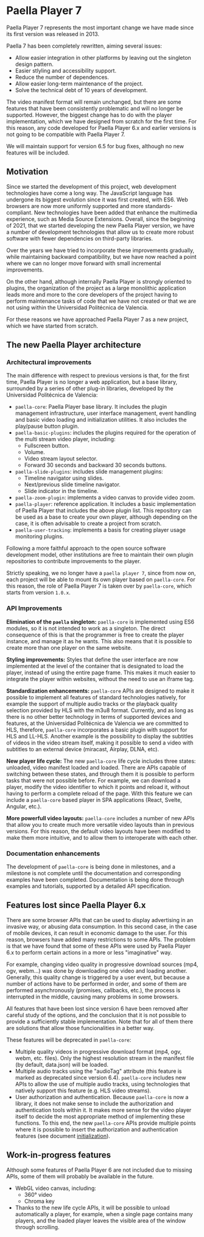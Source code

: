 # Paella Player 7

Paella Player 7 represents the most important change we have made since its first version was released in 2013. 

Paella 7 has been completely rewritten, aiming several issues:

- Allow easier integration in other platforms by leaving out the singleton design pattern.
- Easier stlyling and accessibility support.
- Reduce the number of dependences.
- Allow easier long-term maintenance of the project.
- Solve the technical debt of 10 years of development.

The video manifest format will remain unchanged, but there are some features that have been consistently problematic and will no longer be supported. However, the biggest change has to do with the player implementation, which we have designed from scratch for the first time. For this reason, any code developed for Paella Player 6.x and earlier versions is not going to be compatible with Paella Player 7. 

We will maintain support for version 6.5 for bug fixes, although no new features will be included.

## Motivation

Since we started the development of this project, web development technologies have come a long way. The JavaScript language has undergone its biggest evolution since it was first created, with ES6. Web browsers are now more uniformly supported and more standards-compliant. New technologies have been added that enhance the multimedia experience, such as Media Source Extensions. Overall, since the beginning of 2021, that we started developing the new Paella Player version, we have a number of development technologies that allow us to create more robust software with fewer dependencies on third-party libraries.

Over the years we have tried to incorporate these improvements gradually, while maintaining backward compatibility, but we have now reached a point where we can no longer move forward with small incremental improvements.

On the other hand, although internally Paella Player is strongly oriented to plugins, the organization of the project as a large monolithic application leads more and more to the core developers of the project having to perform maintenance tasks of code that we have not created or that we are not using within the Universidad Politécnica de Valencia.

For these reasons we have approached Paella Player 7 as a new project, which we have started from scratch.

## The new Paella Player architecture

### Architectural improvements

The main difference with respect to previous versions is that, for the first time, Paella Player is no longer a web application, but a base library, surrounded by a series of other plug-in libraries, developed by the Universidad Politécnica de Valencia:

- `paella-core`: Paella Player base library. It includes the plugin management infrastructure, user interface management, event handling and basic video loading and initialization utilities. It also includes the play/pause button plugin.
- `paella-basic-plugins`: includes the plugins required for the operation of the multi stream video player, including:
  * Fullscreen button.
  * Volume.
  * Video stream layout selector.
  * Forward 30 seconds and backward 30 seconds buttons.
- `paella-slide-plugins`: includes slide management plugins:
  * Timeline navigator using slides.
  * Next/previous slide timeline navigator.
  * Slide indicator in the timeline.
- `paella-zoom-plugin`: implements a video canvas to provide video zoom.
- `paella-player`: reference application. It includes a basic implementation of Paella Player that includes the above plugin list. This repository can be used as a base to create your own player, although depending on the case, it is often advisable to create a project from scratch.
- `paella-user-tracking`: implements a basis for creating player usage monitoring plugins.

Following a more faithful approach to the open source software development model, other institutions are free to maintain their own plugin repositories to contribute improvements to the player.

Strictly speaking, we no longer have a `paella player 7`, since from now on, each project will be able to mount its own player based on `paella-core`. For this reason, the role of Paella Player 7 is taken over by `paella-core`, which starts from version `1.0.x`.

### API Improvements

**Elimination of the `paella` singleton:** `paella-core` is implemented using ES6 modules, so it is not intended to work as a singleton. The direct consequence of this is that the programmer is free to create the player instance, and manage it as he wants. This also means that it is possible to create more than one player on the same website.

**Styling improvements:** Styles that define the user interface are now implemented at the level of the container that is designated to load the player, instead of using the entire page frame. This makes it much easier to integrate the player within websites, without the need to use an iframe tag.

**Standardization enhancements:** `paella-core` APIs are designed to make it possible to implement all features of standard technologies natively, for example the support of multiple audio tracks or the playback quality selection provided by HLS with the m3u8 format. Currently, and as long as there is no other better technology in terms of supported devices and features, at the Universidad Politécnica de Valencia we are committed to HLS, therefore, `paella-core` incorporates a basic plugin with support for HLS and LL-HLS. Another example is the possibility to display the subtitles of videos in the video stream itself, making it possible to send a video with subtitles to an external device (miracast, Airplay, DLNA, etc).

**New player life cycle:** The new `paella-core` life cycle includes three states: unloaded, video manifest loaded and loaded. There are APIs capable of switching between these states, and through them it is possible to perform tasks that were not possible before. For example, we can download a player, modify the video identifier to which it points and reload it, without having to perform a complete reload of the page. With this feature we can include a `paella-core` based player in SPA applications (React, Svelte, Angular, etc.).

**More powerfull video layouts:** `paella-core` includes a number of new APIs that allow you to create much more versatile video layouts than in previous versions. For this reason, the default video layouts have been modified to make them more intuitive, and to allow them to interoperate with each other.


### Documentation enhancements

The development of `paella-core` is being done in milestones, and a milestone is not complete until the documentation and corresponding examples have been completed. Documentation is being done through examples and tutorials, supported by a detailed API specification.



## Features lost since Paella Player 6.x

There are some browser APIs that can be used to display advertising in an invasive way, or abusing data consumption. In this second case, in the case of mobile devices, it can result in economic damage to the user. For this reason, browsers have added many restrictions to some APIs. The problem is that we have found that some of these APIs were used by Paella Player 6.x to perform certain actions in a more or less "imaginative" way.

For example, changing video quality in progressive download sources (mp4, ogv, webm...) was done by downloading one video and loading another. Generally, this quality change is triggered by a user event, but because a number of actions have to be performed in order, and some of them are performed asynchronously (promises, callbacks, etc.), the process is interrupted in the middle, causing many problems in some browsers.

All features that have been lost since version 6 have been removed after careful study of the options, and the conclusion that it is not possible to provide a sufficiently stable implementation. Note that for all of them there are solutions that allow those funcionalities in a better way.

These features will be deprecated in `paella-core`:

- Multiple quality videos in progressive download format (mp4, ogv, webm, etc. files). Only the highest resolution stream in the manifest file (by default, data.json) will be loaded.
- Multiple audio tracks using the "audioTag" attribute (this feature is marked as deprecated since version 6.4). `paella-core` includes new APIs to allow the use of multiple audio tracks, using technologies that natively support this feature (e.g. HLS video streams).
- User authorization and authentication. Because `paella-core` is now a library, it does not make sense to include the authorization and authentication tools within it. It makes more sense for the video player itself to decide the most appropriate method of implementing these functions. To this end, the new `paella-core` APIs provide multiple points where it is possible to insert the authorization and authentication features (see document [initialization](initialization.md)).


## Work-in-progress features 

Although some features of Paella Player 6 are not included due to missing APIs, some of them will probably be available in the future.

- WebGL video canvas, including:
  * 360° video
  * Chroma key
- Thanks to the new life cycle APIs, it will be possible to unload automatically a player, for example, when a single page contains many players, and the loaded player leaves the visible area of the window through scrolling.


